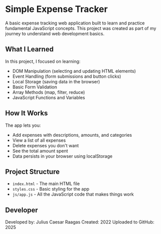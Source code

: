 # Simple Expense Tracker

A basic expense tracking web application built to learn and practice fundamental JavaScript concepts. This project was created as part of my journey to understand web development basics.

## What I Learned

In this project, I focused on learning:

- DOM Manipulation (selecting and updating HTML elements)
- Event Handling (form submissions and button clicks)
- Local Storage (saving data in the browser)
- Basic Form Validation
- Array Methods (map, filter, reduce)
- JavaScript Functions and Variables

## How It Works

The app lets you:
- Add expenses with descriptions, amounts, and categories
- View a list of all expenses
- Delete expenses you don't want
- See the total amount spent
- Data persists in your browser using localStorage

## Project Structure

- `index.html` - The main HTML file
- `styles.css` - Basic styling for the app
- `js/app.js` - All the JavaScript code that makes things work

## Developer
Developed by: Julius Caesar Raagas
Created: 2022
Uploaded to GitHub: 2025